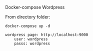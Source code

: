 Docker-compose    Wordpress

From directory folder:

    docker-compose up -d

    wordpress page: http://localhost:9000
        user: wordpress
        passs: wordpress
